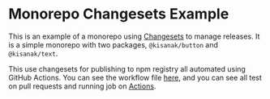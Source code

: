 # Monorepo Changesets Example

This is an example of a monorepo using [Changesets](https://github.com/changesets) to manage releases. It is a simple monorepo with two packages, `@kisanak/button` and `@kisanak/text`.

This use changesets for publishing to npm registry all automated using GitHub Actions. You can see the workflow file [here](.github/workflows), and you can see all test on pull requests and running job on [Actions](https://github.com/mikqi/monorepo-changeset-example/actions).
